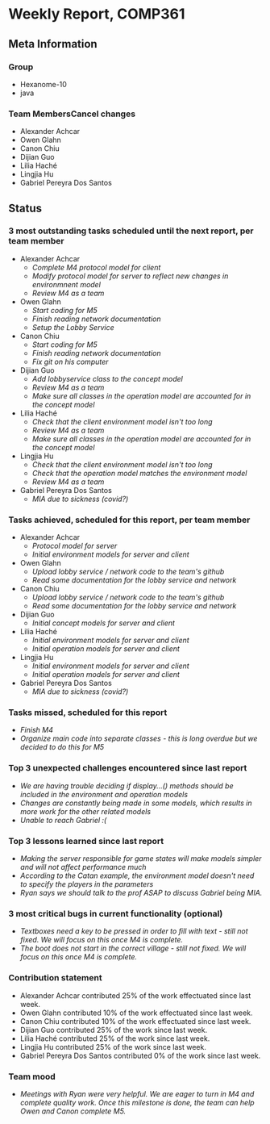 # Weekly Report, COMP361

## Meta Information

### Group

 * Hexanome-10
 * java

### Team MembersCancel changes

 * Alexander Achcar
 * Owen Glahn
 * Canon Chiu
 * Dijian Guo
 * Lilia Haché
 * Lingjia Hu
 * Gabriel Pereyra Dos Santos

## Status

### 3 most outstanding tasks scheduled until the next report, per team member

 * Alexander Achcar
   * *Complete M4 protocol model for client*
   * *Modify protocol model for server to reflect new changes in environmnent model*
   * *Review M4 as a team*
 * Owen Glahn
   * *Start coding for M5*
   * *Finish reading network documentation*
   * *Setup the Lobby Service*
 * Canon Chiu
   * *Start coding for M5*
   * *Finish reading network documentation*
   * *Fix git on his computer*
 * Dijian Guo
   * *Add lobbyservice class to the concept model*
   * *Review M4 as a team*
   * *Make sure all classes in the operation model are accounted for in the concept model*
 * Lilia Haché
   * *Check that the client environment model isn't too long*
   * *Review M4 as a team*
   * *Make sure all classes in the operation model are accounted for in the concept model*
 * Lingjia Hu
   * *Check that the client environment model isn't too long*
   * *Check that the operation model matches the environment model*
   * *Review M4 as a team*
 * Gabriel Pereyra Dos Santos
   * *MIA due to sickness (covid?)*
   
### Tasks achieved, scheduled for this report, per team member

 * Alexander Achcar
   * *Protocol model for server*
   * *Initial environment models for server and client*
 * Owen Glahn
   * *Upload lobby service / network code to the team's github*
   * *Read some documentation for the lobby service and network*
 * Canon Chiu
   * *Upload lobby service / network code to the team's github*
   * *Read some documentation for the lobby service and network*
 * Dijian Guo
   * *Initial concept models for server and client*
 * Lilia Haché
   * *Initial environment models for server and client*
   * *Initial operation models for server and client*
 * Lingjia Hu
   * *Initial environment models for server and client*
   * *Initial operation models for server and client*
 * Gabriel Pereyra Dos Santos
   * *MIA due to sickness (covid?)*

### Tasks missed, scheduled for this report

 * *Finish M4*
 * *Organize main code into separate classes - this is long overdue but we decided to do this for M5*

### Top 3 unexpected challenges encountered since last report

 * *We are having trouble deciding if display...() methods should be included in the environment and operation models*
 * *Changes are constantly being made in some models, which results in more work for the other related models*
 * *Unable to reach Gabriel :(*

### Top 3 lessons learned since last report

 * *Making the server responsible for game states will make models simpler and will not affect performance much*
 * *According to the Catan example, the environment model doesn't need to specify the players in the parameters*
 * *Ryan says we should talk to the prof ASAP to discuss Gabriel being MIA.*

### 3 most critical bugs in current functionality (optional)

 * *Textboxes need a key to be pressed in order to fill with text - still not fixed. We will focus on this once M4 is complete.*
 * *The boot does not start in the correct village - still not fixed. We will focus on this once M4 is complete.*

### Contribution statement

 * Alexander Achcar contributed 25% of the work effectuated since last week.
 * Owen Glahn contributed 10% of the work effectuated since last week.
 * Canon Chiu contributed 10% of the work effectuated since last week.
 * Dijian Guo contributed 25% of the work since last week.
 * Lilia Haché contributed 25% of the work since last week.
 * Lingjia Hu contributed 25% of the work since last week.
 * Gabriel Pereyra Dos Santos contributed 0% of the work since last week.

### Team mood

* *Meetings with Ryan were very helpful. We are eager to turn in M4 and complete quality work. Once this milestone is done, the team can help Owen and Canon complete M5.*
